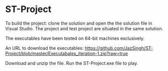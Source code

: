 # ST-Project
To build the project: clone the solution and open the the solution file in Visual Studio.
The project and test project are situated in the same solution.

The executables have been tested on 64-bit machines exclusively.

An URL to download the executables: https://github.com/JazSingh/ST-Project/blob/master/Executabales_iteration-1.zip?raw=true

Download and unzip the file. Run the ST-Project.exe file to play.
